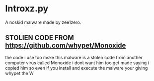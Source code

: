 # Introxz.py
A noskid malware made by zee1zero.

## STOLIEN CODE FROM https://github.com/whypet/Monoxide
the code i use too mske this malware is a stolen code from another computer virus called Monoxide i dont want him too get made saying i copied him so even if you install and execute the malware your giving whypet the W
